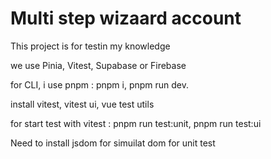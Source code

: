 # Multi step wizaard account

This project is for testin my knowledge

we use Pinia, Vitest, Supabase or Firebase

for CLI, i use pnpm :  pnpm i, pnpm run dev.

install vitest, vitest ui, vue test utils

for start test with vitest  : pnpm run test:unit, pnpm run test:ui

 Need to install jsdom for simuilat dom for unit test
